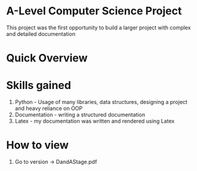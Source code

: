 # A-Level Computer Science Project
This project was the first opportunity to build a larger project with complex and detailed documentation

# Quick Overview


# Skills gained
1. Python - Usage of many libraries, data structures, designing a project and heavy reliance on OOP
2. Documentation - writing a structured documentation
3. Latex - my documentation was written and rendered using Latex

# How to view
1. Go to version -> DandAStage.pdf
   
